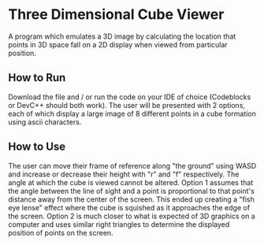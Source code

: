 # Three Dimensional Cube Viewer

A program which emulates a 3D image by calculating the location that points in 3D space fall on a 2D display when viewed from particular position.

## How to Run

Download the file and / or run the code on your IDE of choice (Codeblocks or DevC++ should both work). The user will be presented with 2 options, each of which display a large image of 8 different points in a cube formation using ascii characters.

## How to Use

The user can move their frame of reference along "the ground" using WASD and increase or decrease their height with "r" and "f" respectively. The angle at which the cube is viewed cannot be altered. Option 1 assumes that the angle between the line of sight and a point is proportional to that point's distance away from the center of the screen. This ended up creating a "fish eye lense" effect where the cube is squished as it approaches the edge of the screen. Option 2 is much closer to what is expected of 3D graphics on a computer and uses similar right triangles to determine the displayed position of points on the screen.
